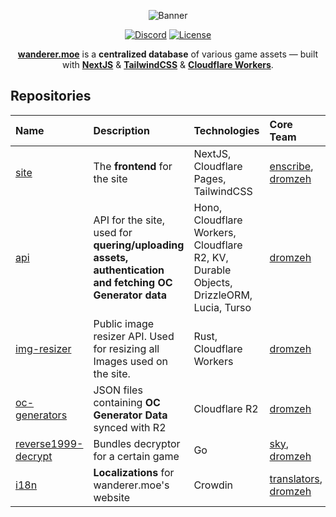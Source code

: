 <div align="center">

![Banner]

[![Discord]](https://discord.wanderer.moe/) [![License]](https://www.gnu.org/licenses/gpl-3.0.en.html#license-text)

[**wanderer.moe**][wanderer.moe] is a **centralized database** of various game assets — built with [**NextJS**](https://nextjs.org/) & [**TailwindCSS**](https://tailwindcss.com/) & [**Cloudflare Workers**](https://www.cloudflare.com/).

</div>

## Repositories

<div align="center">

| Name                          | Description                                                                                               | Technologies                                                                           | Core Team                              |
| :---------------------------- | :-------------------------------------------------------------------------------------------------------- | :--------------------------------------------------------------------------------------| :--------------------------------------|
| [site]                        | The **frontend** for the site                                                                             | NextJS, Cloudflare Pages, TailwindCSS                                                  | [enscribe], [dromzeh]                  |
| [api]                         | API for the site, used for **quering/uploading assets, authentication and fetching OC Generator data**    | Hono, Cloudflare Workers, Cloudflare R2, KV, Durable Objects, DrizzleORM, Lucia, Turso | [dromzeh]                              |
| [img-resizer]                 | Public image resizer API. Used for resizing all Images used on the site.                                  | Rust, Cloudflare Workers                                                               | [dromzeh]                              |
| [oc-generators]               | JSON files containing **OC Generator Data** synced with R2                                                | Cloudflare R2                                                                          | [dromzeh]                              |
| [reverse1999-decrypt]         | Bundles decryptor for a certain game                                                                      | Go                                                                                     | [sky], [dromzeh]                       |
| [i18n]                        | **Localizations** for wanderer.moe's website                                                              | Crowdin                                                                                | [translators], [dromzeh]               |

</div>

[Banner]: https://files.catbox.moe/ye77zq.svg
[wanderer.moe]: https://wanderer.moe
[Site]: https://github.com/wanderer-moe/site
[API]: https://github.com/wanderer-moe/api
[CDN]: https://github.com/wanderer-moe/cdn
[img-resizer]: https://github.com/wanderer-moe/img-resizer
[reverse1999-decrypt]: https://github.com/wanderer-moe/reverse1999-decrypt
[oc-generators]: https://github.com/wanderer-moe/oc-generators
[i18n]: https://github.com/wanderer-moe/i18n
[Discord]: https://img.shields.io/discord/982385887000272956?color=323379&label=discord&style=for-the-badge
[License]: https://img.shields.io/static/v1?label=License&message=GPL-3&color=323379&style=for-the-badge

[translators]: https://wanderer.moe/contributors
[dromzeh]: https://dromzeh.dev/
[enscribe]: https://enscribe.dev/
[sky]: https://github.com/alluding
